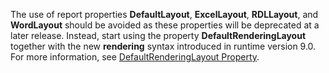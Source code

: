The use of report properties **DefaultLayout**, **ExcelLayout**, **RDLLayout**, and **WordLayout** should be avoided as these properties will be deprecated at a later release. Instead, start using the property **DefaultRenderingLayout** together with the new **rendering** syntax introduced in runtime version 9.0. For more information, see [DefaultRenderingLayout Property](../properties/devenv-defaultrenderinglayout-property.md).